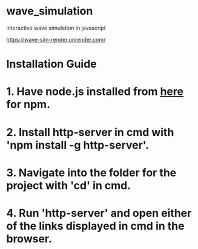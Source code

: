 # wave_simulation
 interactive wave simulation in javascript
 
 https://wave-sim-render.onrender.com/

# Installation Guide

# 1. Have node.js installed from [here](https://nodejs.org/en/download/current) for npm.

# 2. Install http-server in cmd with 'npm install -g http-server'. 

# 3. Navigate into the folder for the project with 'cd' in cmd.

# 4. Run 'http-server' and open either of the links displayed in cmd in the browser.

